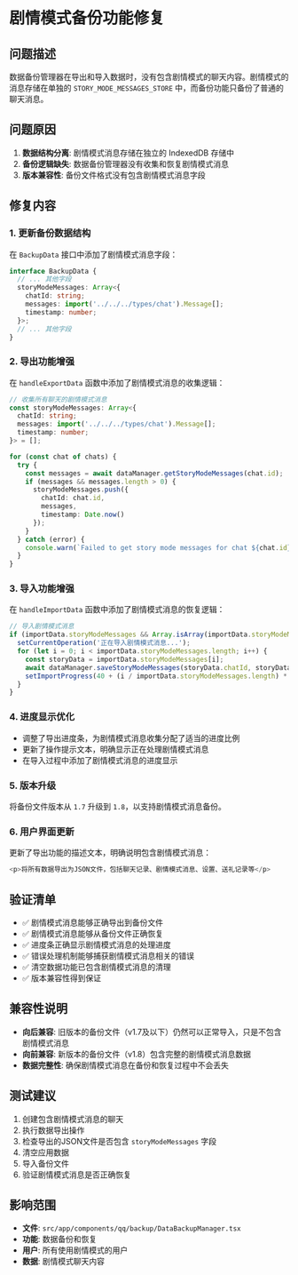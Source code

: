 # 剧情模式备份功能修复

## 问题描述

数据备份管理器在导出和导入数据时，没有包含剧情模式的聊天内容。剧情模式的消息存储在单独的 `STORY_MODE_MESSAGES_STORE` 中，而备份功能只备份了普通的聊天消息。

## 问题原因

1. **数据结构分离**: 剧情模式消息存储在独立的 IndexedDB 存储中
2. **备份逻辑缺失**: 数据备份管理器没有收集和恢复剧情模式消息
3. **版本兼容性**: 备份文件格式没有包含剧情模式消息字段

## 修复内容

### 1. 更新备份数据结构

在 `BackupData` 接口中添加了剧情模式消息字段：

```typescript
interface BackupData {
  // ... 其他字段
  storyModeMessages: Array<{
    chatId: string;
    messages: import('../../../types/chat').Message[];
    timestamp: number;
  }>;
  // ... 其他字段
}
```

### 2. 导出功能增强

在 `handleExportData` 函数中添加了剧情模式消息的收集逻辑：

```typescript
// 收集所有聊天的剧情模式消息
const storyModeMessages: Array<{
  chatId: string;
  messages: import('../../../types/chat').Message[];
  timestamp: number;
}> = [];

for (const chat of chats) {
  try {
    const messages = await dataManager.getStoryModeMessages(chat.id);
    if (messages && messages.length > 0) {
      storyModeMessages.push({
        chatId: chat.id,
        messages,
        timestamp: Date.now()
      });
    }
  } catch (error) {
    console.warn(`Failed to get story mode messages for chat ${chat.id}:`, error);
  }
}
```

### 3. 导入功能增强

在 `handleImportData` 函数中添加了剧情模式消息的恢复逻辑：

```typescript
// 导入剧情模式消息
if (importData.storyModeMessages && Array.isArray(importData.storyModeMessages)) {
  setCurrentOperation('正在导入剧情模式消息...');
  for (let i = 0; i < importData.storyModeMessages.length; i++) {
    const storyData = importData.storyModeMessages[i];
    await dataManager.saveStoryModeMessages(storyData.chatId, storyData.messages);
    setImportProgress(40 + (i / importData.storyModeMessages.length) * 5);
  }
}
```

### 4. 进度显示优化

- 调整了导出进度条，为剧情模式消息收集分配了适当的进度比例
- 更新了操作提示文本，明确显示正在处理剧情模式消息
- 在导入过程中添加了剧情模式消息的进度显示

### 5. 版本升级

将备份文件版本从 `1.7` 升级到 `1.8`，以支持剧情模式消息备份。

### 6. 用户界面更新

更新了导出功能的描述文本，明确说明包含剧情模式消息：

```typescript
<p>将所有数据导出为JSON文件，包括聊天记录、剧情模式消息、设置、送礼记录等</p>
```

## 验证清单

- ✅ 剧情模式消息能够正确导出到备份文件
- ✅ 剧情模式消息能够从备份文件正确恢复
- ✅ 进度条正确显示剧情模式消息的处理进度
- ✅ 错误处理机制能够捕获剧情模式消息相关的错误
- ✅ 清空数据功能已包含剧情模式消息的清理
- ✅ 版本兼容性得到保证

## 兼容性说明

- **向后兼容**: 旧版本的备份文件（v1.7及以下）仍然可以正常导入，只是不包含剧情模式消息
- **向前兼容**: 新版本的备份文件（v1.8）包含完整的剧情模式消息数据
- **数据完整性**: 确保剧情模式消息在备份和恢复过程中不会丢失

## 测试建议

1. 创建包含剧情模式消息的聊天
2. 执行数据导出操作
3. 检查导出的JSON文件是否包含 `storyModeMessages` 字段
4. 清空应用数据
5. 导入备份文件
6. 验证剧情模式消息是否正确恢复

## 影响范围

- **文件**: `src/app/components/qq/backup/DataBackupManager.tsx`
- **功能**: 数据备份和恢复
- **用户**: 所有使用剧情模式的用户
- **数据**: 剧情模式聊天内容
